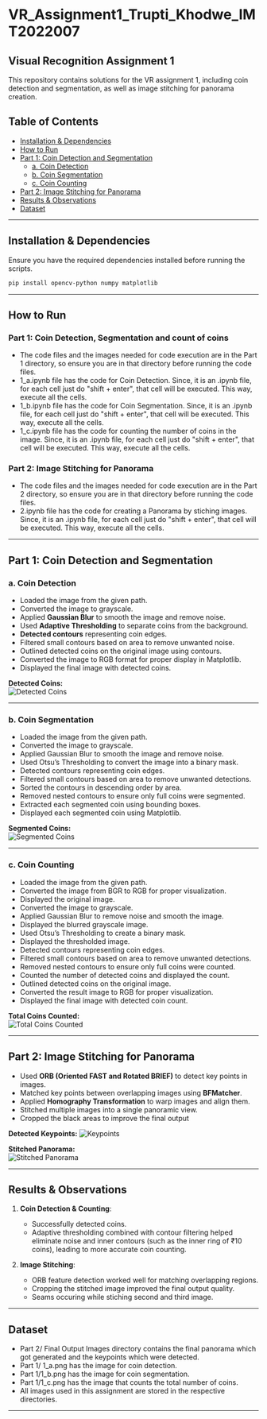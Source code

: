 # VR_Assignment1_Trupti_Khodwe_IMT2022007

## Visual Recognition Assignment 1

This repository contains solutions for the VR assignment 1, including coin detection and segmentation, as well as image stitching for panorama creation.

## Table of Contents
- [Installation & Dependencies](#installation--dependencies)
- [How to Run](#how-to-run)
- [Part 1: Coin Detection and Segmentation](#part-1-coin-detection-and-segmentation)
  - [a. Coin Detection](#a-coin-detection)
  - [b. Coin Segmentation](#b-coin-segmentation)
  - [c. Coin Counting](#c-coin-counting)
- [Part 2: Image Stitching for Panorama](#part-2-image-stitching-for-panorama)
- [Results & Observations](#results--observations)
- [Dataset](#dataset)

---

## Installation & Dependencies
Ensure you have the required dependencies installed before running the scripts.

```bash
pip install opencv-python numpy matplotlib
```

---

## How to Run
### Part 1: Coin Detection, Segmentation and count of coins

- The code files and the images needed for code execution are in the Part 1 directory, so ensure you are in that directory before running the code files.  
- 1_a.ipynb file has the code for Coin Detection. Since, it is an .ipynb file, for each cell just do "shift + enter", that cell will be executed. This way, execute all the cells. 
- 1_b.ipynb file has the code for Coin Segmentation. Since, it is an .ipynb file, for each cell just do "shift + enter", that cell will be executed. This way, execute all the cells. 
- 1_c.ipynb file has the code for counting the number of coins in the image. Since, it is an .ipynb file, for each cell just do "shift + enter", that cell will be executed. This way, execute all the cells. 

### Part 2: Image Stitching for Panorama

- The code files and the images needed for code execution are in the Part 2 directory, so ensure you are in that directory before running the code files.  
- 2.ipynb file has the code for creating a Panorama by stiching images. Since, it is an .ipynb file, for each cell just do "shift + enter", that cell will be executed. This way, execute all the cells.

---

## Part 1: Coin Detection and Segmentation

### a. Coin Detection
- Loaded the image from the given path.
- Converted the image to grayscale.
- Applied **Gaussian Blur** to smooth the image and remove noise.
- Used **Adaptive Thresholding** to separate coins from the background.
- **Detected contours** representing coin edges.
- Filtered small contours based on area to remove unwanted noise.
- Outlined detected coins on the original image using contours.
- Converted the image to RGB format for proper display in Matplotlib.
- Displayed the final image with detected coins.

**Detected Coins:**  
![Detected Coins](Part%201/1_a.png)

---

### b. Coin Segmentation
- Loaded the image from the given path.
- Converted the image to grayscale.
- Applied Gaussian Blur to smooth the image and remove noise.
- Used Otsu’s Thresholding to convert the image into a binary mask.
- Detected contours representing coin edges.
- Filtered small contours based on area to remove unwanted detections.
- Sorted the contours in descending order by area.
- Removed nested contours to ensure only full coins were segmented.
- Extracted each segmented coin using bounding boxes.
- Displayed each segmented coin using Matplotlib.

**Segmented Coins:**  
![Segmented Coins](Part%201/1_b.png)

---

### c. Coin Counting
- Loaded the image from the given path.
- Converted the image from BGR to RGB for proper visualization.
- Displayed the original image.
- Converted the image to grayscale.
- Applied Gaussian Blur to remove noise and smooth the image.
- Displayed the blurred grayscale image.
- Used Otsu’s Thresholding to create a binary mask.
- Displayed the thresholded image.
- Detected contours representing coin edges.
- Filtered small contours based on area to remove unwanted detections.
- Removed nested contours to ensure only full coins were counted.
- Counted the number of detected coins and displayed the count.
- Outlined detected coins on the original image.
- Converted the result image to RGB for proper visualization.
- Displayed the final image with detected coin count.

**Total Coins Counted:**  
![Total Coins Counted](Part%201/1_c.png)

---

## Part 2: Image Stitching for Panorama
- Used **ORB (Oriented FAST and Rotated BRIEF)** to detect key points in images.
- Matched key points between overlapping images using **BFMatcher**.
- Applied **Homography Transformation** to warp images and align them.
- Stitched multiple images into a single panoramic view.
- Cropped the black areas to improve the final output

**Detected Keypoints:**
![Keypoints](Part%202/Final%20Output%20Images/keypoints.png)

**Stitched Panorama:**  
![Stitched Panorama](Part%202/Final%20Output%20Images/Final_Panorama.png)

---

## Results & Observations
1. **Coin Detection & Counting**:
   - Successfully detected coins.
   - Adaptive thresholding combined with contour filtering helped eliminate noise and inner contours (such as the inner ring of ₹10 coins), leading to more accurate coin counting.

2. **Image Stitching**:
   - ORB feature detection worked well for matching overlapping regions.
   - Cropping the stitched image improved the final output quality.
   - Seams occuring while stiching second and third image.

---

## Dataset
- Part 2/ Final Output Images directory contains the final panorama which got generated and the keypoints which were detected.
- Part 1/ 1_a.png has the image for coin detection.
- Part 1/1_b.png has the image for coin segmentation.
- Part 1/1_c.png has the image that counts the total number of coins.
- All images used in this assignment are stored in the respective directories.

---
